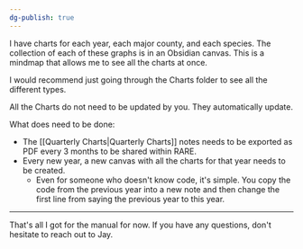 ```yaml
---
dg-publish: true
---
```


I have charts for each year, each major county, and each species. The collection of each of these graphs is in an Obsidian canvas. This is a mindmap that allows me to see all the charts at once.

I would recommend just going through the Charts folder to see all the different types.

All the Charts do not need to be updated by you. They automatically update.

What does need to be done:
- The [[Quarterly Charts|Quarterly Charts]] notes needs to be exported as PDF every 3 months to be shared within RARE.
- Every new year, a new canvas with all the charts for that year needs to be created.
	- Even for someone who doesn't know code, it's simple. You copy the code from the previous year into a new note and then change the first line from saying the previous year to this year.

---
That's all I got for the manual for now. If you have any questions, don't hesitate to reach out to Jay.